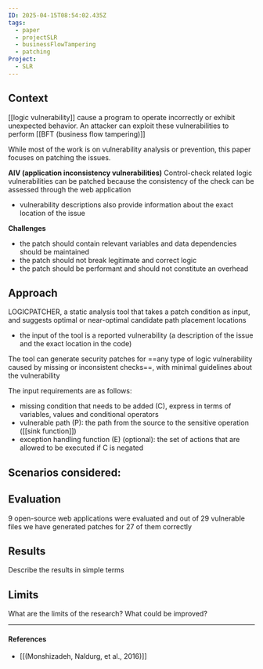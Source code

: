 ```yaml
---
ID: 2025-04-15T08:54:02.435Z
tags:
  - paper
  - projectSLR
  - businessFlowTampering
  - patching
Project:
  - SLR
---
```

## Context

[[logic vulnerability]] cause a program to operate incorrectly or exhibit unexpected behavior. An attacker can exploit these vulnerabilities to perform [[BFT (business flow tampering)]]

While most of the work is on vulnerability analysis or prevention, this paper focuses on patching the issues.

**AIV (application inconsistency vulnerabilities)**
Control-check related logic vulnerabilities can be patched because the consistency of the check can be assessed through the web application
- vulnerability descriptions also provide information about the exact location of the issue

**Challenges**
- the patch should contain relevant variables and data dependencies should be maintained
- the patch should not break legitimate and correct logic
- the patch should be performant and should not constitute an overhead
## Approach

LOGICPATCHER, a static analysis tool that takes a patch condition as input, and suggests optimal or near-optimal candidate path placement locations
- the input of the tool is a reported vulnerability (a description of the issue and the exact location in the code)

The tool can generate security patches for ==any type of logic vulnerability caused by missing or inconsistent checks==, with minimal guidelines about the vulnerability

The input requirements are as follows:
- missing condition that needs to be added (C), express in terms of variables, values and conditional operators
- vulnerable path (P): the path from the source to the sensitive operation ([[sink function]])
- exception handling function (E) (optional): the set of actions that are allowed to be executed if  C is negated

Scenarios considered:
- 

## Evaluation

9 open-source web applications were evaluated and out of 29 vulnerable files we have generated patches for 27 of them correctly

## Results

Describe the results in simple terms

## Limits

What are the limits of the research? What could be improved?

---
#### References
- [[(Monshizadeh, Naldurg, et al., 2016)]]
